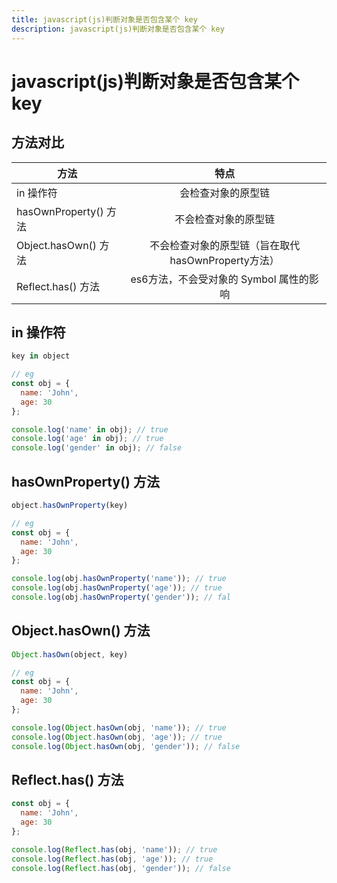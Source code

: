 ```yaml
---
title: javascript(js)判断对象是否包含某个 key
description: javascript(js)判断对象是否包含某个 key
---
```


# javascript(js)判断对象是否包含某个 key

## 方法对比

| 方法        |      特点      |
| ------------- | :-----------: |
| in 操作符      | 会检查对象的原型链 |
| hasOwnProperty() 方法      |   不会检查对象的原型链    |
| Object.hasOwn() 方法 |   不会检查对象的原型链（旨在取代 hasOwnProperty方法）    |
| Reflect.has() 方法 |   es6方法，不会受对象的 Symbol 属性的影响    |

## in 操作符
```js
key in object

// eg
const obj = {
  name: 'John',
  age: 30
};

console.log('name' in obj); // true
console.log('age' in obj); // true
console.log('gender' in obj); // false
```

## hasOwnProperty() 方法
```js
object.hasOwnProperty(key)

// eg
const obj = {
  name: 'John',
  age: 30
};

console.log(obj.hasOwnProperty('name')); // true
console.log(obj.hasOwnProperty('age')); // true
console.log(obj.hasOwnProperty('gender')); // fal
```

## Object.hasOwn() 方法
```js
Object.hasOwn(object, key)

// eg
const obj = {
  name: 'John',
  age: 30
};

console.log(Object.hasOwn(obj, 'name')); // true
console.log(Object.hasOwn(obj, 'age')); // true
console.log(Object.hasOwn(obj, 'gender')); // false
```

## Reflect.has() 方法

```js
const obj = {
  name: 'John',
  age: 30
};

console.log(Reflect.has(obj, 'name')); // true
console.log(Reflect.has(obj, 'age')); // true
console.log(Reflect.has(obj, 'gender')); // false
```